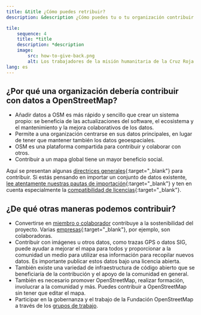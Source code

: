 ```yaml
---
title: &title ¿Cómo puedes retribuir?
description: &description ¿Cómo puedes tu o tu organización contribuir a OSM?

tile:
    sequence: 4
    title: *title 
    description: *description
    image:
        src: how-to-give-back.png
        alt: Los trabajadores de la misión humanitaria de la Cruz Roja han distribuido documentos con investigaciones locales sobre el terreno y los están discutiendo.
lang: es
---
```


## ¿Por qué una organización debería contribuir con datos a OpenStreetMap?

* Añadir datos a OSM es más rápido y sencillo que crear un sistema propio: se beneficia de las actualizaciones del software, el ecosistema y el mantenimiento y la mejora colaborativos de los datos.
* Permite a una organización centrarse en sus datos principales, en lugar de tener que mantener también los datos geoespaciales.
* OSM es una plataforma compartida para contribuir y colaborar con otros.
* Contribuir a un mapa global tiene un mayor beneficio social.

Aquí se presentan algunas [directrices generales](https://wiki.openstreetmap.org/wiki/How_We_Map){:target="_blank"} para contribuir. Si estás pensando en importar un conjunto de datos existente, [lee atentamente nuestras pautas de importación](https://wiki.openstreetmap.org/wiki/Import/Guidelines){:target="_blank"} y ten en cuenta especialmente la [compatibilidad de licencias](https://wiki.openstreetmap.org/wiki/Import/Guidelines#Step_3_-_License_approval){:target="_blank"}.

## ¿De qué otras maneras podemos contribuir?

* Convertirse en [miembro o colaborador](/about-osm-community/donate-to-osm.md) contribuye a la sostenibilidad del proyecto. Varias [empresas](https://wiki.osmfoundation.org/wiki/Corporate_Members){:target="_blank"}, por ejemplo, son colaboradoras.
* Contribuir con imágenes u otros datos, como trazas GPS o datos SIG, puede ayudar a mejorar el mapa para todos y proporcionar a la comunidad un medio para utilizar esa información para recopilar nuevos datos. Es importante publicar estos datos bajo una licencia abierta.
* También existe una variedad de infraestructura de código abierto que se beneficiaría de la contribución y el apoyo de la comunidad en general.
* También es necesario promover OpenStreetMap, realizar formación, involucrar a la comunidad y más. Puedes contribuir a OpenStreetMap sin tener que editar el mapa.
* Participar en la gobernanza y el trabajo de la Fundación OpenStreetMap a través de los [grupos de trabajo](/about-osm-community/working-groups.md).

